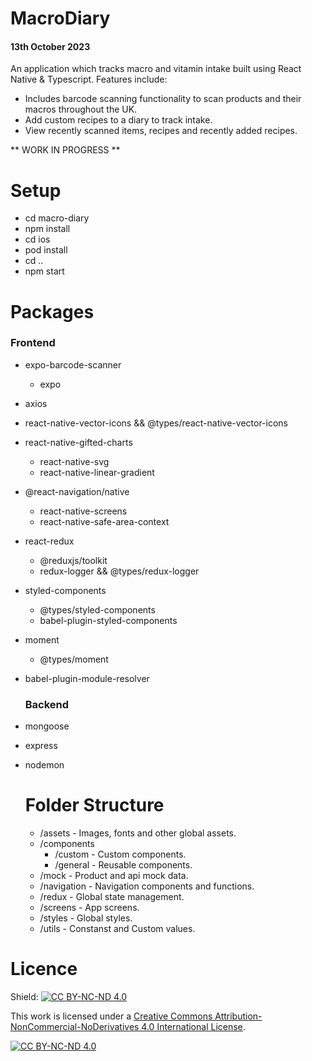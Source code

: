 # MacroDiary

#### 13th October 2023

An application which tracks macro and vitamin intake built using React Native &amp; Typescript.
Features include:
  - Includes barcode scanning functionality to scan products and their macros throughout the UK.
  - Add custom recipes to a diary to track intake.
  - View recently scanned items, recipes and recently added recipes.

  ** WORK IN PROGRESS **

# Setup

- cd macro-diary
- npm install
- cd ios
- pod install
- cd ..
- npm start

# Packages
### Frontend

- expo-barcode-scanner
  - expo
- axios
- react-native-vector-icons && @types/react-native-vector-icons
- react-native-gifted-charts
  - react-native-svg
  - react-native-linear-gradient
- @react-navigation/native
  - react-native-screens
  - react-native-safe-area-context
- react-redux
  - @reduxjs/toolkit
  - redux-logger && @types/redux-logger
- styled-components
  - @types/styled-components
  - babel-plugin-styled-components
- moment
  - @types/moment
- babel-plugin-module-resolver

  ### Backend

- mongoose
- express
- nodemon

  # Folder Structure

  - /assets - Images, fonts and other global assets.
  - /components
    - /custom - Custom components.
    - /general - Reusable components.
  - /mock - Product and api mock data.
  - /navigation - Navigation components and functions.
  - /redux - Global state management.
  - /screens - App screens.
  - /styles - Global styles.
  - /utils - Constanst and Custom values.

# Licence

Shield: [![CC BY-NC-ND 4.0][cc-by-nc-nd-shield]][cc-by-nc-nd]

This work is licensed under a
[Creative Commons Attribution-NonCommercial-NoDerivatives 4.0 International License][cc-by-nc-nd].

[![CC BY-NC-ND 4.0][cc-by-nc-nd-image]][cc-by-nc-nd]

[cc-by-nc-nd]: http://creativecommons.org/licenses/by-nc-nd/4.0/
[cc-by-nc-nd-image]: https://licensebuttons.net/l/by-nc-nd/4.0/88x31.png
[cc-by-nc-nd-shield]: https://img.shields.io/badge/License-CC%20BY--NC--ND%204.0-lightgrey.svg
